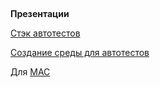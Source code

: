 ## 

**Презентации**

[Стэк автотестов](https://docs.google.com/presentation/d/1tP7n77U_29SwgFuPbZH_NrKkuDEV5u6q/edit?usp=sharing&ouid=116447005932578256378&rtpof=true&sd=true)

[Создание среды для автотестов](https://docs.google.com/presentation/d/1DCWogJ0R3nBkwja542L5S4FAJOLYqVcx/edit?usp=sharing&ouid=116447005932578256378&rtpof=true&sd=true)

Для [MAC](https://docs.google.com/document/d/1D-aJJ1-kR3YajD9OXCOOO2MbCCTUa24GTID9FwcQJS8/edit?usp=sharing)